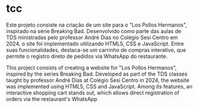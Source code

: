 # tcc

Este projeto consiste na criação de um site para o "Los Pollos Hermanos", inspirado na série Breaking Bad. Desenvolvido como parte das aulas de TDS ministradas pelo professor André Dias no Colégio Sesi Centro em 2024, o site foi implementado utilizando HTML5, CSS e JavaScript. Entre suas funcionalidades, destaca-se um carrinho de compras interativo, que permite o registro direto de pedidos via WhatsApp do restaurante.

This project consists of creating a website for "Los Pollos Hermanos", inspired by the series Breaking Bad. Developed as part of the TDS classes taught by professor André Dias at Colégio Sesi Centro in 2024, the website was implemented using HTML5, CSS and JavaScript. Among its features, an interactive shopping cart stands out, which allows direct registration of orders via the restaurant's WhatsApp
